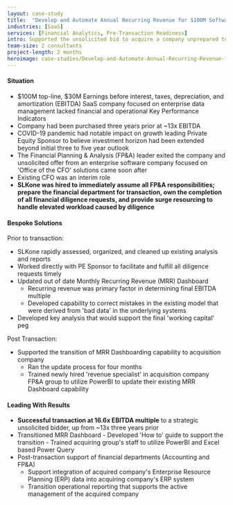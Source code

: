```yaml
---
layout: case-study
title:  "Develop and Automate Annual Recurring Revenue for $100M Software-As-A-Service Company"
industries: [SaaS]
services: [Financial Analytics, Pre-Transaction Readiness]
intro: Supported the unsolicited bid to acquire a company unprepared to undergo said transaction as it was halfway through its intended investment horizon
team-size: 2 consultants
project-length: 2 months
heroimage: case-studies/Develop-and-Automate-Annual-Recurring-Revenue-for-$100M-Software-As-A-Service-Company.jpg
---
```


#### Situation
- $100M top-line, $30M Earnings before interest, taxes, depreciation, and amortization (EBITDA) SaaS company focused on enterprise data management lacked financial and operational Key Performance Indicators ​
- Company had been purchased three years prior at ~13x EBITDA​
- COVID-19 pandemic had notable impact on growth leading Private Equity Sponsor to believe investment horizon had been extended beyond initial three to five year outlook​
- The Financial Planning & Analysis (FP&A)  leader exited the company and unsolicited offer from an enterprise software company focused on 'Office of the CFO' solutions came soon after​
- Existing CFO was an interim role​
- **SLKone was hired to immediately assume all FP&A responsibilities; prepare the financial department for transaction, own the completion of all financial diligence requests, and provide surge resourcing to handle elevated workload caused by diligence**

#### Bespoke Solutions
Prior to transaction:​
  - SLKone rapidly assessed, organized, and cleaned up existing analysis and reports​
  - Worked directly with PE Sponsor to facilitate and fulfill all diligence requests timely​
  - Updated out of date Monthly Recurring Revenue (MRR) Dashboard​
     - Recurring revenue was primary factor in determining final EBITDA multiple​
     - Developed capability to correct mistakes in the existing model that were derived from 'bad data' in the underlying systems​
  - Developed key analysis that would support the final 'working capital' peg​

Post Transaction:​
- Supported the transition of MRR Dashboarding capability to acquisition company​
     - Ran the update process for four months​
     - Trained newly hired 'revenue specialist' in acquisition company FP&A group to utilize PowerBI to update their existing MRR Dashboard capability

#### Leading With Results
- **Successful transaction at 16.6x EBITDA multiple** to a strategic unsolicited bidder, up from ~13x three years prior​
- Transitioned MRR Dashboard​
      - Developed 'How to' guide to support the transition​
      - Trained acquiring group's staff to utilize PowerBI and Excel based Power Query​
- Post-transaction support of financial departments (Accounting and FP&A)​
     - Support integration of acquired company's Enterprise Resource Planning (ERP)  data into acquiring company's ERP system​
     - Transition operational reporting that supports the active management of the acquired company
